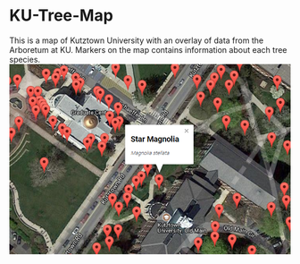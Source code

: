# KU-Tree-Map
This is a map of Kutztown University with an overlay of data from the Arboretum at KU. Markers on the map contains information about each tree species.
![Alt text](/KUTreeMap.bmp?raw=true "KU Tree Map")
